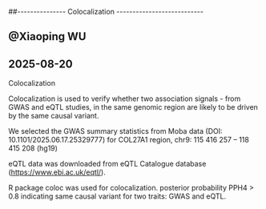 ##--------------- Colocalization ---------------------------
## @Xiaoping WU
## 2025-08-20
Colocalization

Colocalization is used to verify whether two association signals - from GWAS and eQTL studies, in the same genomic region are likely to be driven by the same causal variant.

We selected the GWAS summary statistics from Moba data (DOI: 10.1101/2025.06.17.25329777) for COL27A1 region, chr9: 115 416 257 – 118 415 208 (hg19)

eQTL data was downloaded from eQTL Catalogue database (https://www.ebi.ac.uk/eqtl/).

R package coloc was used for colocalization. posterior probability PPH4 > 0.8 indicating same causal variant for two traits: GWAS and eQTL.




